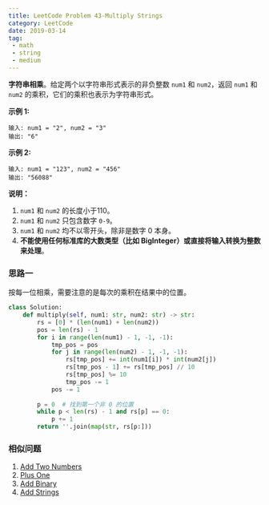```yaml
---
title: LeetCode Problem 43-Multiply Strings
category: LeetCode
date: 2019-03-14
tag:
 - math
 - string
 - medium
---
```


**字符串相乘**。给定两个以字符串形式表示的非负整数 `num1` 和 `num2`，返回 `num1` 和 `num2` 的乘积，它们的乘积也表示为字符串形式。

**示例 1:**

```
输入: num1 = "2", num2 = "3"
输出: "6"
```

**示例 2:**

```
输入: num1 = "123", num2 = "456"
输出: "56088"
```

**说明：**

1. `num1` 和 `num2` 的长度小于110。
2. `num1` 和 `num2` 只包含数字 `0-9`。
3. `num1` 和 `num2` 均不以零开头，除非是数字 0 本身。
4. **不能使用任何标准库的大数类型（比如 BigInteger）**或**直接将输入转换为整数来处理**。

### 思路一

按每一位相乘，需要注意的是每次的乘积在结果中的位置。

```python
class Solution:
    def multiply(self, num1: str, num2: str) -> str:
        rs = [0] * (len(num1) + len(num2))
        pos = len(rs) - 1
        for i in range(len(num1) - 1, -1, -1):
            tmp_pos = pos
            for j in range(len(num2) - 1, -1, -1):
                rs[tmp_pos] += int(num1[i]) * int(num2[j])
                rs[tmp_pos - 1] += rs[tmp_pos] // 10
                rs[tmp_pos] %= 10
                tmp_pos -= 1
            pos -= 1
        
        p = 0  # 找到第一个非 0 的位置
        while p < len(rs) - 1 and rs[p] == 0:
            p += 1
        return ''.join(map(str, rs[p:]))
```

### 相似问题

1. [Add Two Numbers](https://leetcode.com/problems/add-two-numbers/)
2. [Plus One](https://leetcode.com/problems/plus-one/)
3. [Add Binary](https://leetcode.com/problems/add-binary/)
4. [Add Strings](https://leetcode.com/problems/add-strings/)